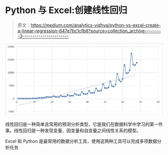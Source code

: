 # Python 与 Excel:创建线性回归

> 原文：<https://medium.com/analytics-vidhya/python-vs-excel-create-a-linear-regression-647e7bc1cfb8?source=collection_archive---------3----------------------->

![](img/9910c916cbf07e239aedff0fbd22f3c1.png)

线性回归是一种简单且常用的预测分析类型，它是我们在数据科学中学习的第一件事。线性回归是一种发现变量、因变量和自变量之间线性关系的模型。

Excel 和 Python 是最常用的数据分析工具，使用这两种工具可以完成多项数据分析任务